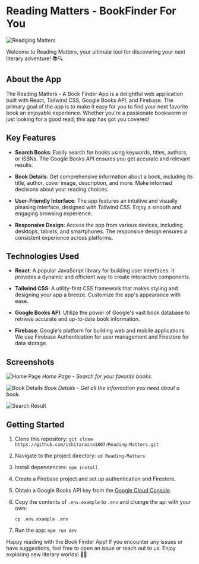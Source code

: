 # Reading Matters - BookFinder For You

![Readging Matters](screenshots/homepage.png)

Welcome to Reading Matters, your ultimate tool for discovering your next literary adventure! 📚🔍

## About the App

The Reading Matters - A Book Finder App is a delightful web application built with React, Tailwind CSS, Google Books API, and Firebase. The primary goal of the app is to make it easy for you to find your next favorite book an enjoyable experience. Whether you're a passionate bookworm or just looking for a good read, this app has got you covered!

## Key Features

- **Search Books**: Easily search for books using keywords, titles, authors, or ISBNs. The Google Books API ensures you get accurate and relevant results.

- **Book Details**: Get comprehensive information about a book, including its title, author, cover image, description, and more. Make informed decisions about your reading choices.

- **User-Friendly Interface**: The app features an intuitive and visually pleasing interface, designed with Tailwind CSS. Enjoy a smooth and engaging browsing experience.

- **Responsive Design**: Access the app from various devices, including desktops, tablets, and smartphones. The responsive design ensures a consistent experience across platforms.

## Technologies Used

- **React**: A popular JavaScript library for building user interfaces. It provides a dynamic and efficient way to create interactive components.

- **Tailwind CSS**: A utility-first CSS framework that makes styling and designing your app a breeze. Customize the app's appearance with ease.

- **Google Books API**: Utilize the power of Google's vast book database to retrieve accurate and up-to-date book information.

- **Firebase**: Google's platform for building web and mobile applications. We use Firebase Authentication for user management and Firestore for data storage.

## Screenshots

![Home Page](screenshots/homepage2.png)
_Home Page - Search for your favorite books._

![Book Details](screenshots/search.png)
_Book Details - Get all the information you need about a book._

![Search Result](screenshots/searchresult.png)

## Getting Started

1. Clone this repository: `git clone https://github.com/ishitaraina1807/Reading-Matters.git`
2. Navigate to the project directory: `cd Reading-Matters`
3. Install dependencies: `npm install`
4. Create a Firebase project and set up authentication and Firestore.
5. Obtain a Google Books API key from the [Google Cloud Console](https://console.cloud.google.com/).

6. Copy the contents of `.env.example` to `.env` and change the api with your own:

    ```shell
    cp .env.example .env
    ```

7. Run the app: `npm run dev`

Happy reading with the Book Finder App! If you encounter any issues or have suggestions, feel free to open an issue or reach out to us. Enjoy exploring new literary worlds! 📖🌟
